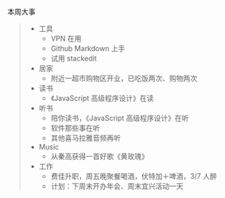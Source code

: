 
本周大事
> * 工具
>   * VPN 在用
>   * Github Markdown 上手
>   * 试用 stackedit
> * 居家
>   * 附近一超市购物区开业，已吃饭两次、购物两次
> * 读书
>   * 《JavaScript 高级程序设计》在读
> * 听书
>   * 陪你读书，《JavaScript 高级程序设计》在听
>   * 软件那些事在听
>   * 其他喜马拉雅音频再听
> * Music
>   * 从秦高获得一首好歌《黄玫瑰》
> * 工作
>   * 费佳升职，周五晚聚餐喝酒，伏特加＋啤酒，3/7 人醉
>   * 计划：下周末开办年会、周末宜兴活动一天
